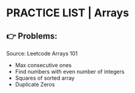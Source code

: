 # PRACTICE LIST | Arrays

## 👉 Problems: 
Source: Leetcode Arrays 101

- Max consecutive ones
- Find numbers with even number of integers
- Squares of sorted array 
- Duplicate Zeros